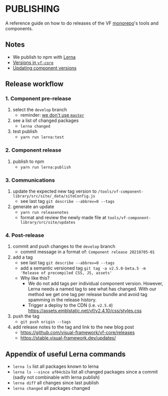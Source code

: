# PUBLISHING

A reference guide on how to do releases of the VF [monorepo](https://www.toptal.com/front-end/guide-to-monorepos)'s tools and components.

## Notes

- We publish to npm with [Lerna](https://github.com/lerna/lerna#about)
- [Versions in `vf-core`](https://stable.visual-framework.dev/developing/guidelines/versioning/)
- [Updating component versions](https://stable.visual-framework.dev/developing/components/updating-a-component/)

## Release workflow

### 1. Component pre-release

1. select the `develop` branch
    - reminder: [we don't use `master`](https://github.com/visual-framework/vf-core/blob/master/README.md)
1. see a list of changed packages
    - `lerna changed`
1. test publish
    - `yarn run lerna:test`

### 2. Component release

1. publish to npm
    - `yarn run lerna:publish`

### 3. Communications

1. update the expected new tag version to `/tools/vf-component-library/src/site/_data/siteConfig.js`
    - see last tag `git describe --abbrev=0 --tags`
1. generate an update
    - `yarn run releasenotes`
    - format and review the newly made file at `tools/vf-component-library/src/site/updates`

### 4. Post-release

1. commit and push changes to the `develop` branch
    - commit message in a format of: `Component release 20210705-01`
1. add a tag
    - see last tag `git describe --abbrev=0 --tags`
    - add a semantic versioned tag `git tag -a v2.5.0-beta.5 -m 'Release of precompiled CSS, JS, assets'`
    - Why like this?
       - We do not add tags per individual component version. However, Lerna needs a named tag to see what has changed. With our method we get one tag per release bundle and avoid tag spamming in the release history.
       - Trigger a deploy to the CDN (i.e. `v2.5.0`) https://assets.emblstatic.net/vf/v2.4.10/css/styles.css
1. push the tag
    - `git push origin --tags`
1. add release notes to the tag and link to the new blog post
    - https://github.com/visual-framework/vf-core/releases
    - https://stable.visual-framework.dev/updates/

## Appendix of useful Lerna commands

- `lerna ls` list all packages known to lerna
- `lerna ls --since af04cb2a` list all changed packages since a commit (sadly not combinable with lerna publish)
- `lerna diff` all changes since last publish
- `lerna changed` all packages changed
